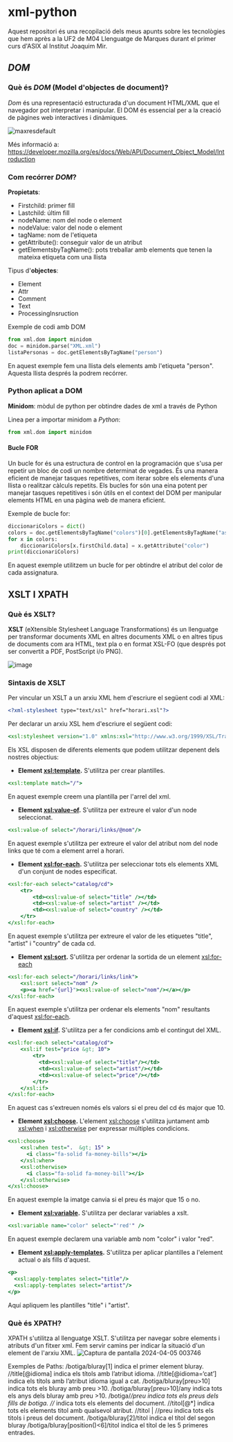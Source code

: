 # xml-python
Aquest repositori és una recopilació dels meus apunts sobre les tecnològies que hem après a la UF2 de M04 Llenguatge de Marques durant el primer curs d'ASIX al Institut Joaquim Mir.

## *DOM*
### Què és *DOM* (Model d'objectes de document)?
*Dom* és una representació estructurada d'un document HTML/XML que el navegador pot interpretar i manipular. El DOM és essencial per a la creació de pàgines web interactives i dinàmiques.

![maxresdefault](https://github.com/rgonzalezluque/xml-python/assets/165800646/403aa4e1-ab09-4a3f-bbf2-9c767ba3b61d)

Més informació a: https://developer.mozilla.org/es/docs/Web/API/Document_Object_Model/Introduction
### Com recórrer *DOM*?
**Propietats**:
* Firstchild: primer fill
* Lastchild: últim fill
* nodeName: nom del node o element
* nodeValue: valor del node o element
* tagName: nom de l'etiqueta
* getAttribute(): conseguir valor de un atribut
* getElementsbyTagName(): pots treballar amb elements que tenen la mateixa etiqueta com una llista

Tipus d'**objectes**: 
* Element
* Attr
* Comment
* Text
* ProcessingInsruction

Exemple de codi amb DOM
```python
from xml.dom import minidom
doc = minidom.parse("XML.xml")
listaPersonas = doc.getElementsByTagName("person")
```
En aquest exemple fem una llista dels elements amb l'etiqueta "person". Aquesta llista després la podrem recórrer.
### Python aplicat a DOM

**Minidom**: mòdul de python per obtindre dades de xml a través de Python

Linea per a importar minidom a *Python*:
```python
from xml.dom import minidom
```

#### Bucle FOR
Un bucle for és una estructura de control en la programación que s'usa per repetir un bloc de codi un nombre determinat de vegades. És una manera eficient de 
manejar tasques repetitives, com iterar sobre els elements d'una llista o realitzar càlculs repetits. Els bucles for són una eina potent per manejar tasques 
repetitives i són útils en el context del DOM per manipular elements HTML en una pàgina web de manera eficient.

Exemple de bucle for:
```python
diccionariColors = dict()
colors = doc.getElementsByTagName("colors")[0].getElementsByTagName("assignatura")
for x in colors:
    diccionariColors[x.firstChild.data] = x.getAttribute("color")
print(diccionariColors)
```
En aquest exemple utilitzem un bucle for per obtindre el atribut del color de cada assignatura.

## XSLT I XPATH
### Què és XSLT?
**XSLT** (eXtensible Stylesheet Language Transformations) és un llenguatge per transformar documents XML en altres documents XML o en altres tipus de documents
com ara HTML, text pla o en format XSL-FO (que després pot ser convertit a PDF, PostScript i/o PNG).

![image](https://github.com/rgonzalezluque/xml-python/assets/165800646/e441bc0a-42b2-4161-b8c3-1930d3c4263b)

### Sintaxis de XSLT
Per vincular un XSLT a un arxiu XML hem d'escriure el següent codi al XML:
```xml
<?xml-stylesheet type="text/xsl" href="horari.xsl"?>
```
Per declarar un arxiu XSL hem d'escriure el següent codi:
```xslt
<xsl:stylesheet version="1.0" xmlns:xsl="http://www.w3.org/1999/XSL/Transform">
```
Els XSL disposen de diferents elements que podem utilitzar depenent dels nostres objectius:
* **Element <xsl:template>.**
S'utilitza per crear plantilles.
```xslt
<xsl:template match="/">
```
En aquest exemple creem una plantilla per l'arrel del xml.

* **Element <xsl:value-of>.**
S'utilitza per extreure el valor d'un node seleccionat.
```xslt
<xsl:value-of select="/horari/links/@nom"/>
```
En aquest exemple s'utilitza per extreure el valor del atribut nom del node links que té com a element arrel a horari.

* **Element <xsl:for-each>.**
S'utilitza per seleccionar tots els elements XML d'un conjunt de nodes especificat.
```xslt
<xsl:for-each select="catalog/cd">
    <tr>
        <td><xsl:value-of select="title" /></td>
        <td><xsl:value-of select="artist" /></td>
        <td><xsl:value-of select="country" /></td>
    </tr>
</xsl:for-each>
```
En aquest exemple s'utilitza per extreure el valor de les etiquetes "title", "artist" i "country" de cada cd.

* **Element <xsl:sort>.**
S'utilitza per ordenar la sortida de un element <xsl:for-each>
```xslt
<xsl:for-each select="/horari/links/link">        
    <xsl:sort select="nom" />
    <p><a href="{url}"><xsl:value-of select="nom"/></a></p>
</xsl:for-each>
```
En aquest exemple s'utilitza per ordenar els elements "nom" resultants d'aquest <xsl:for-each>.

* **Element <xsl:if>.**
S'utilitza per a fer condicions amb el contingut del XML.
```xslt
<xsl:for-each select="catalog/cd">
    <xsl:if test="price &gt; 10">
        <tr>
          <td><xsl:value-of select="title"/></td>
          <td><xsl:value-of select="artist"/></td>
          <td><xsl:value-of select="price"/></td>
        </tr>
    </xsl:if>
</xsl:for-each>
```
En aquest cas s'extreuen només els valors si el preu del cd és major que 10.

* **Element <xsl:choose>.**
L'element <xsl:choose> s'utilitza juntament amb <xsl:when> i <xsl:otherwise> per expressar múltiples condicions.
```xslt
<xsl:choose>
    <xsl:when test=".  &gt; 15" >
      <i class="fa-solid fa-money-bills"></i>
    </xsl:when>
    <xsl:otherwise>
      <i class="fa-solid fa-money-bill"></i>
    </xsl:otherwise>
</xsl:choose>
```
En aquest exemple la imatge canvia si el preu és major que 15 o no.

* **Element <xsl:variable>.**
S'utilitza per declarar variables a xslt.
```xslt
<xsl:variable name="color" select="'red'" />
```
En aquest exemple declarem una variable amb nom "color" i valor "red".

* **Element <xsl:apply-templates>.**
S'utilitza per aplicar plantilles a l'element actual o als fills d'aquest.
```xslt
<p>
  <xsl:apply-templates select="title"/>
  <xsl:apply-templates select="artist"/>
</p>
```
Aquí apliquem les plantilles "title" i "artist".

### Què és XPATH?
XPATH s'utilitza al llenguatge XSLT. S'utilitza per navegar sobre elements i atributs d'un fitxer xml.
Fem servir camins per indicar la situació d'un element de l'arxiu XML.
![Captura de pantalla 2024-04-05 003746](https://github.com/rgonzalezluque/xml-python/assets/165800646/1bcf8518-5813-41d4-bed3-d2fc1692c572)

Exemples de Paths:
/botiga/bluray[1] indica el primer element bluray.
//title[@idioma] indica els títols amb l’atribut idioma.
//title[@idioma=‘cat’] indica els títols amb l’atribut idioma igual a cat.
/botiga/bluray[preu>10] indica tots els bluray amb preu >10.
/botiga/bluray[preu>10]/any indica tots els anys dels bluray amb preu >10.
/botiga/*/preu indica tots els preus dels fills de botiga.
//* indica tots els elements del document.
//titol[@*] indica tots els elements titol amb qualsevol atribut.
//titol | //preu indica tots els titols i preus del document.
/botiga/bluray[2]/titol indica el títol del segon bluray
/botiga/bluray[position()<6]/titol indica el títol de les 5 primeres entrades.
